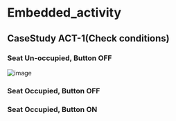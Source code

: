# Embedded_activity

## CaseStudy ACT-1(Check conditions)
### Seat Un-occupied, Button OFF
![image](https://user-images.githubusercontent.com/81116875/116705414-2437a500-a9ea-11eb-8f7c-2c5606be1491.png)


### Seat Occupied, Button OFF

### Seat Occupied, Button ON
